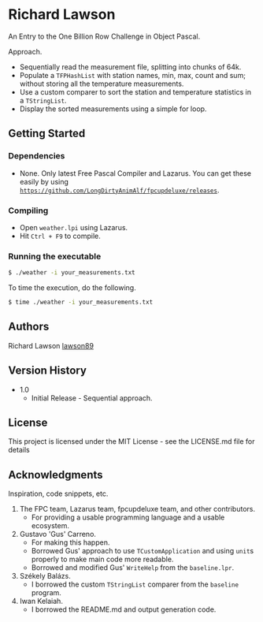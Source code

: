 # Richard Lawson

An Entry to the One Billion Row Challenge in Object Pascal.

Approach.

- Sequentially read the measurement file, splitting into chunks of 64k.
- Populate a `TFPHashList` with station names, min, max, count and sum; without storing all the temperature measurements.
- Use a custom comparer to sort the station and temperature statistics in a `TStringList`.
- Display the sorted measurements using a simple for loop.

## Getting Started

### Dependencies

* None. Only latest Free Pascal Compiler and Lazarus. You can get these easily by using [`https://github.com/LongDirtyAnimAlf/fpcupdeluxe/releases`](https://github.com/LongDirtyAnimAlf/fpcupdeluxe/releases).

### Compiling

* Open `weather.lpi` using Lazarus. 
* Hit `Ctrl + F9` to compile.

### Running the executable

```bash
$ ./weather -i your_measurements.txt
```

To time the execution, do the following.

```bash
$ time ./weather -i your_measurements.txt
```

## Authors

Richard Lawson
[lawson89](https://github.com/lawson89)

## Version History

* 1.0
    * Initial Release - Sequential approach.

## License

This project is licensed under the MIT License - see the LICENSE.md file for details

## Acknowledgments

Inspiration, code snippets, etc.

 1. The FPC team, Lazarus team, fpcupdeluxe team, and other contributors.
      - For providing a usable programming language and a usable ecosystem.
 2. Gustavo 'Gus' Carreno.
      - For making this happen.
      - Borrowed Gus' approach to use `TCustomApplication` and using `unit`s properly
        to make main code more readable.
      - Borrowed and modified Gus' `WriteHelp` from the `baseline.lpr`.
 3. Székely Balázs.
      - I borrowed the custom `TStringList` comparer from the `baseline` program.
 4. Iwan Kelaiah.
      - I borrowed the README.md and output generation code.
